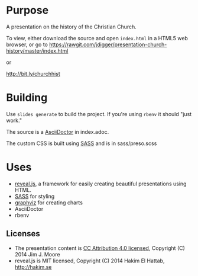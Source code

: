 # Purpose

A presentation on the history of the Christian Church.

To view, either download the source and open `index.html` in a HTML5 web browser, or go to https://rawgit.com/jdigger/presentation-church-history/master/index.html

or

http://bit.ly/churchhist

# Building

Use `slides generate` to build the project. If you're using `rbenv` it should "just work."

The source is a [AsciiDoctor](http://jade-lang.com/) in index.adoc.

The custom CSS is built using [SASS](http://sass-lang.com) and is in sass/preso.scss

# Uses

* [reveal.js](https://travis-ci.org/hakimel/reveal.js), a framework for easily creating beautiful presentations using HTML.
* [SASS](http://sass-lang.com/) for styling
* [graphviz](http://graphviz.org/) for creating charts
* AsciiDoctor
* rbenv

## Licenses

* The presentation content is [CC Attribution 4.0 licensed](http://creativecommons.org/licenses/by/4.0/), Copyright (C) 2014 Jim J. Moore
* reveal.js is MIT licensed, Copyright (C) 2014 Hakim El Hattab, http://hakim.se
